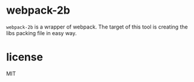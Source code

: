 # webpack-2b  
`webpack-2b` is a wrapper of webpack. The target of this tool is creating the libs packing file in easy way.



# license  
MIT
